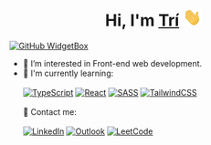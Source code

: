 <h1 align="center">Hi, I'm <a href="https://github.com/ngodinhtri" target="_blank">Trí</a> <img
src="https://github.com/ngodinhtri/ngodinhtri/blob/main/img/Hi.gif" height="32" /></h1>

[![GitHub WidgetBox](https://github-widgetbox.vercel.app/api/profile?username=ngodinhtri&data=followers,repositories,stars,commits)]([https://github.com/Jurredr/github-widgetbox](https://github.com/ngodinhtri))


- 👀 I’m interested in Front-end web development.
- 🌿 I'm currently learning:
<br><br>
[![TypeScript](https://img.shields.io/badge/typescript-%23007ACC.svg?style=for-the-badge&logo=typescript&logoColor=white)](#)
[![React](https://img.shields.io/badge/react-%2320232a.svg?style=for-the-badge&logo=react&logoColor=%2361DAFB)](#)
[![SASS](https://img.shields.io/badge/SASS-hotpink.svg?style=for-the-badge&logo=SASS&logoColor=white)](#)
[![TailwindCSS](https://img.shields.io/badge/tailwindcss-%2338B2AC.svg?style=for-the-badge&logo=tailwind-css&logoColor=white)](#)
<br><br>
🤙 Contact me:
<br><br>
[![LinkedIn](https://img.shields.io/badge/linkedin-%230077B5.svg?style=for-the-badge&logo=linkedin&logoColor=white)](https://www.linkedin.com/in/ngodinhtri/)
[![Outlook](https://img.shields.io/badge/Microsoft_Outlook-0078D4?style=for-the-badge&logo=microsoft-outlook&logoColor=white)](mailto:ngodinhtri@outlook.com)
[![LeetCode](https://img.shields.io/badge/LeetCode-000000?style=for-the-badge&logo=LeetCode&logoColor=#d16c06)](https://leetcode.com/ngodinhtri/)


